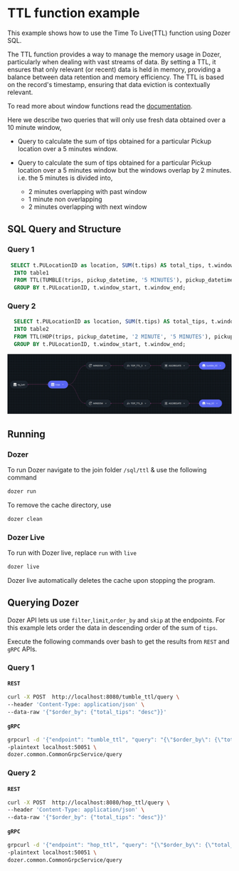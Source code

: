 # TTL function example

This example shows how to use the Time To Live(TTL) function using Dozer SQL.

The TTL function provides a way to manage the memory usage in Dozer, particularly when dealing with vast streams of data. By setting a TTL, it ensures that only relevant (or recent) data is held in memory, providing a balance between data retention and memory efficiency. The TTL is based on the record's timestamp, ensuring that data eviction is contextually relevant.

To read more about window functions read the [documentation](https://getdozer.io/docs/transforming-data/windowing#ttl).

Here we describe two queries that will only use fresh data obtained over a 10 minute window,

- Query to calculate the sum of tips obtained for a particular Pickup location over a 5 minutes window.

- Query to calculate the sum of tips obtained for a particular Pickup location over a 5 minutes window but the windows overlap by 2 minutes.
  i.e. the 5 minutes is divided into,
  - 2 minutes overlapping with past window
  - 1 minute non overlapping
  - 2 minutes overlapping with next window

## SQL Query and Structure

### Query 1

```sql
 SELECT t.PULocationID as location, SUM(t.tips) AS total_tips, t.window_start as start, t.window_end AS end
  INTO table1
  FROM TTL(TUMBLE(trips, pickup_datetime, '5 MINUTES'), pickup_datetime, '10 MINUTES') t
  GROUP BY t.PULocationID, t.window_start, t.window_end;
```

### Query 2

```sql
  SELECT t.PULocationID as location, SUM(t.tips) AS total_tips, t.window_start as start, t.window_end AS end
  INTO table2
  FROM TTL(HOP(trips, pickup_datetime, '2 MINUTE', '5 MINUTES'), pickup_datetime, '10 MINUTES') t
  GROUP BY t.PULocationID, t.window_start, t.window_end;
```

![ttl_graph](../images/ttl_graph.png)

## Running

### Dozer

To run Dozer navigate to the join folder `/sql/ttl` & use the following command

```bash
dozer run
```

To remove the cache directory, use

```bash
dozer clean
```

### Dozer Live

To run with Dozer live, replace `run` with `live`

```bash
dozer live
```

Dozer live automatically deletes the cache upon stopping the program.

## Querying Dozer

Dozer API lets us use `filter`,`limit`,`order_by` and `skip` at the endpoints. For this example lets order the data in descending order of the sum of `tips`.

Execute the following commands over bash to get the results from `REST` and `gRPC` APIs.

### Query 1

**`REST`**

```bash
curl -X POST  http://localhost:8080/tumble_ttl/query \
--header 'Content-Type: application/json' \
--data-raw '{"$order_by": {"total_tips": "desc"}}'
```

**`gRPC`**

```bash
grpcurl -d '{"endpoint": "tumble_ttl", "query": "{\"$order_by\": {\"total_tips\": \"desc\"}}"}' \
-plaintext localhost:50051 \
dozer.common.CommonGrpcService/query
```

### Query 2

**`REST`**

```bash
curl -X POST  http://localhost:8080/hop_ttl/query \
--header 'Content-Type: application/json' \
--data-raw '{"$order_by": {"total_tips": "desc"}}'
```

**`gRPC`**

```bash
grpcurl -d '{"endpoint": "hop_ttl", "query": "{\"$order_by\": {\"total_tips\": \"desc\"}}"}' \
-plaintext localhost:50051 \
dozer.common.CommonGrpcService/query
```
